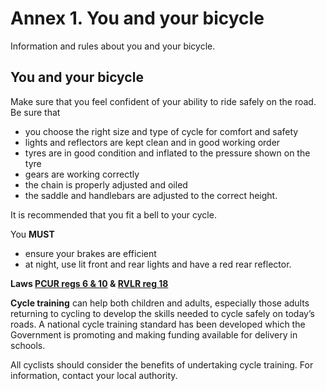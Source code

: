 Annex 1. You and your bicycle
=============================

Information and rules about you and your bicycle.

You and your bicycle
--------------------

Make sure that you feel confident of your ability to ride safely on the road. Be sure that

* you choose the right size and type of cycle for comfort and safety
* lights and reflectors are kept clean and in good working order
* tyres are in good condition and inflated to the pressure shown on the tyre
* gears are working correctly
* the chain is properly adjusted and oiled
* the saddle and handlebars are adjusted to the correct height.

It is recommended that you fit a bell to your cycle.

You **MUST**

* ensure your brakes are efficient
* at night, use lit front and rear lights and have a red rear reflector.

**Laws [PCUR regs 6 & 10](http://www.legislation.gov.uk/uksi/1983/1176/made) & [RVLR reg 18](http://www.legislation.gov.uk/uksi/1989/1796/regulation/18/made)**

**Cycle training** can help both children and adults, especially those adults returning to cycling to develop the skills needed to cycle safely on today’s roads. A national cycle training standard has been developed which the Government is promoting and making funding available for delivery in schools.

All cyclists should consider the benefits of undertaking cycle training. For information, contact your local authority.
